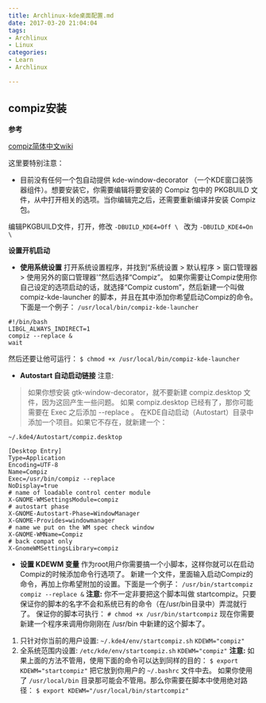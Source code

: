 ```yaml
---
title: Archlinux-kde桌面配置.md 
date: 2017-03-20 21:04:04
tags: 
- Archlinux
- Linux
categories: 
- Learn
- Archlinux

---
```



## compiz安装

**参考**

[compiz简体中文wiki](https://wiki.archlinux.org/index.php/Compiz)

这里要特别注意：

* 目前没有任何一个包自动提供 kde-window-decorator （一个KDE窗口装饰器组件）。想要安装它，你需要编辑将要安装的 Compiz 包中的 PKGBUILD 文件，从中打开相关的选项。当你编辑完之后，还需要重新编译并安装 Compiz 包。

编辑PKGBUILD文件，打开，修改
`-DBUILD_KDE4=Off \ `
改为
`-DBUILD_KDE4=On \ `

**设置开机启动**

* **使用系统设置**
打开系统设置程序，并找到“系统设置 > 默认程序 > 窗口管理器 > 使用另外的窗口管理器'”然后选择“Compiz”。
如果你需要让Compiz使用你自己设定的选项启动的话，就选择“Compiz custom”，然后新建一个叫做compiz-kde-launcher 的脚本，并且在其中添加你希望启动Compiz的命令。 下面是一个例子：
`/usr/local/bin/compiz-kde-launcher`
```
#!/bin/bash
LIBGL_ALWAYS_INDIRECT=1
compiz --replace &
wait

```
然后还要让他可运行：
`$ chmod +x /usr/local/bin/compiz-kde-launcher`

* **Autostart 自动启动链接**
注意:
> 如果你想安装 gtk-window-decorator，就不要新建 compiz.desktop 文件，因为这回产生一些问题。
> 如果 compiz.desktop 已经有了，那你可能需要在 Exec 之后添加 --replace 。
在KDE自动启动（Autostart）目录中添加一个项目。如果它不存在，就新建一个：

`~/.kde4/Autostart/compiz.desktop`
```
[Desktop Entry]
Type=Application
Encoding=UTF-8
Name=Compiz
Exec=/usr/bin/compiz --replace
NoDisplay=true
# name of loadable control center module
X-GNOME-WMSettingsModule=compiz
# autostart phase
X-GNOME-Autostart-Phase=WindowManager
X-GNOME-Provides=windowmanager
# name we put on the WM spec check window
X-GNOME-WMName=Compiz
# back compat only
X-GnomeWMSettingsLibrary=compiz
```
* **设置 KDEWM 变量**
作为root用户你需要搞一个小脚本，这样你就可以在启动Compiz的时候添加命令行选项了。
新建一个文件，里面输入启动Compiz的命令，再加上你希望附加的设置。下面是一个例子：
`/usr/bin/startcompiz`
`compiz --replace &`
**注意:** 你不一定非要把这个脚本叫做 startcompiz。只要保证你的脚本的名字不会和系统已有的命令（在/usr/bin目录中）弄混就行了。
保证你的脚本可执行：
`# chmod +x /usr/bin/startcompiz`
现在你需要新建一个程序来调用你刚刚在 /usr/bin 中新建的这个脚本了。
1) 只针对你当前的用户设置:
`~/.kde4/env/startcompiz.sh`
`KDEWM="compiz"`
2) 全系统范围内设置:
`/etc/kde/env/startcompiz.sh`
`KDEWM="compiz"`
**注意:**
如果上面的方法不管用，使用下面的命令可以达到同样的目的：
`$ export KDEWM="startcompiz"`
把它放到你用户的 `~/.bashrc` 文件中去。
如果你使用了 `/usr/local/bin` 目录那可能会不管用。那么你需要在脚本中使用绝对路径：
`$ export KDEWM="/usr/local/bin/startcompiz"`

